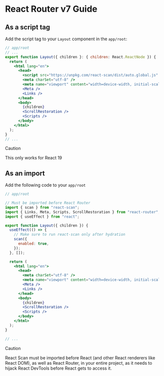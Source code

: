 # React Router v7 Guide

## As a script tag

Add the script tag to your `Layout` component in the `app/root`:

```jsx
// app/root
// ...
export function Layout({ children }: { children: React.ReactNode }) {
  return (
    <html lang="en">
      <head>
        <script src="https://unpkg.com/react-scan/dist/auto.global.js" />
        <meta charSet="utf-8" />
        <meta name="viewport" content="width=device-width, initial-scale=1" />
        <Meta />
        <Links />
      </head>
      <body>
        {children}
        <ScrollRestoration />
        <Scripts />
      </body>
    </html>
  );
}
// ...
```

> [!CAUTION]
> This only works for React 19

## As an import

Add the following code to your `app/root`

```jsx
// app/root

// Must be imported before React Router
import { scan } from "react-scan"; 
import { Links, Meta, Scripts, ScrollRestoration } from "react-router";
import { useEffect } from "react";

export function Layout({ children }) {
  useEffect(() => {
    // Make sure to run react-scan only after hydration
    scan({
      enabled: true,
    });
  }, []);

  return (
    <html lang="en">
      <head>
        <meta charSet="utf-8" />
        <meta name="viewport" content="width=device-width, initial-scale=1" />
        <Meta />
        <Links />
      </head>
      <body>
        {children}
        <ScrollRestoration />
        <Scripts />
      </body>
    </html>
  );
}

// ...
```

> [!CAUTION]
> React Scan must be imported before React (and other React renderers like React DOM), as well as React Router, in your entire project, as it needs to hijack React DevTools before React gets to access it.
